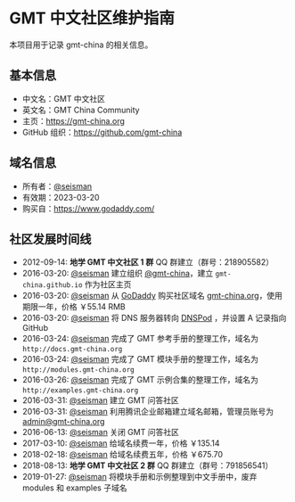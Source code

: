 # GMT 中文社区维护指南

本项目用于记录 gmt-china 的相关信息。

## 基本信息

- 中文名：GMT 中文社区
- 英文名：GMT China Community
- 主页：https://gmt-china.org
- GitHub 组织：https://github.com/gmt-china

## 域名信息

- 所有者：[@seisman][seisman]
- 有效期：2023-03-20
- 购买自：https://www.godaddy.com/

## 社区发展时间线

- 2012-09-14: **地学 GMT 中文社区 1 群** QQ 群建立（群号：218905582）
- 2016-03-20: [@seisman][seisman] 建立组织 [@gmt-china](https://github.com/gmt-china)，建立 `gmt-china.github.io` 作为社区主页
- 2016-03-20: [@seisman][seisman] 从 [GoDaddy][GoDaddy] 购买社区域名 [gmt-china.org](http://gmt-china.org)，使用期限一年，价格 ￥55.14 RMB
- 2016-03-20: [@seisman][seisman] 将 DNS 服务器转向 [DNSPod][DNSPod] ，并设置 A 记录指向 GitHub
- 2016-03-24: [@seisman][seisman] 完成了 GMT 参考手册的整理工作，域名为 `http://docs.gmt-china.org`
- 2016-03-24: [@seisman][seisman] 完成了 GMT 模块手册的整理工作，域名为 `http://modules.gmt-china.org`
- 2016-03-26: [@seisman][seisman] 完成了 GMT 示例合集的整理工作，域名为 `http://examples.gmt-china.org`
- 2016-03-31: [@seisman][seisman] 建立 GMT 问答社区
- 2016-03-31: [@seisman][seisman] 利用腾讯企业邮箱建立域名邮箱，管理员账号为 admin@gmt-china.org
- 2016-06-13: [@seisman][seisman] 关闭 GMT 问答社区
- 2017-03-10: [@seisman][seisman] 给域名续费一年，价格 ￥135.14
- 2018-02-18: [@seisman][seisman] 给域名续费五年，价格 ￥675.70
- 2018-08-13: **地学 GMT 中文社区 2 群** QQ 群建立（群号：791856541）
- 2019-01-27: [@seisman][seisman] 将模块手册和示例整理到中文手册中，废弃 modules 和 examples 子域名

[seisman]: http://github.com/seisman
[GoDaddy]: https://www.godaddy.com
[DNSPod]: https://www.dnspod.cn
